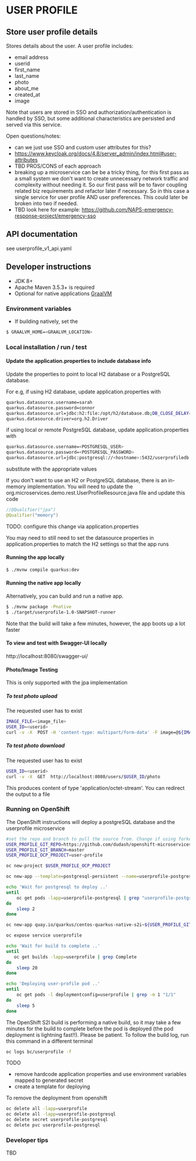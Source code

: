 # USER PROFILE
## Store user profile details
Stores details about the user. A user profile includes:
* email address
* userid
* first_name
* last_name
* photo
* about_me
* created_at
* image

Note that users are stored in SSO and authorization/authentication is handled by SSO, but some additional characteristics are persisted and served via this service.
 
Open questions/notes:
- can we just use SSO and custom user attributes for this?
- https://www.keycloak.org/docs/4.8/server_admin/index.html#user-attributes
- TBD PROS/CONS of each approach
- breaking up a microservice can be be a tricky thing, for this first pass as a small system we don't want to create unnecessary network traffic and complexity without needing it. So our first pass will be to favor coupling related biz requirements and refactor later if necessary. So in this case a single service for user profile AND user preferences. This could later be broken into two if needed.
- TBD look here for example: https://github.com/NAPS-emergency-response-project/emergency-sso
  

## API documentation
see userprofile_v1_api.yaml

## Developer instructions
- JDK 8+
- Apache Maven 3.5.3+ is required
- Optional for native applications [GraalVM](https://www.graalvm.org/) 


### Environment variables
* If building natively, set the 
```bash
$ GRAALVM_HOME=<GRAALVM_LOCATION>
```

### Local installation / run / test

#### Update the application.properties to include database info
Update the properties to point to local H2 database or a PostgreSQL database. 

For e.g, if using H2 database, update application.properties with
```bash
quarkus.datasource.username=sarah
quarkus.datasource.password=connor
quarkus.datasource.url=jdbc:h2:file:/opt/h2/database.db;DB_CLOSE_DELAY=-1;DB_CLOSE_ON_EXIT=FALSE
quarkus.datasource.driver=org.h2.Driver
```
 if using local or remote PostgreSQL database, update application.properties with
```bash
quarkus.datasource.username=<POSTGRESQL_USER>
quarkus.datasource.password=<POSTGRESQL_PASSWORD>
quarkus.datasource.url=jdbc:postgresql://<hostname>:5432/userprofiledb
```
substitute with the appropriate values

If you don't want to use an H2 or PostgreSQL database, there is an in-memory implementation. You will need to update the org.microservices.demo.rest.UserProfileResource.java file and update this code
```java
//@Qualifier("jpa")
@Qualifier("memory")
```
TODO: configure this change via application.properties

You may need to still need to set the datasource properties in application.properties to match the H2 settings so that the app runs

#### Running the app locally
```bash
$ ./mvnw compile quarkus:dev
```

#### Running the native app locally
Alternatively, you can build and run a native app. 
```bash
$ ./mvnw package -Pnative
$ ./target/userprofile-1.0-SNAPSHOT-runner
```
Note that the build will take a few minutes, however, the app boots up a lot faster

#### To view and test with Swagger-UI locally
http://localhost:8080/swagger-ui/


#### Photo/Image Testing
This is only supported with the jpa implementation

##### To test photo upload
The requested user has to exist

```bash
IMAGE_FILE=<image_file>
USER_ID=<userid>
curl -v -X  POST -H 'content-type: multipart/form-data' -F image=@${IMAGE_FILE} http://localhost:8080/users/$USER_ID/photo
```
##### To test photo download
The requested user has to exist

```bash
USER_ID=<userid>
curl -v -X  GET  http://localhost:8080/users/$USER_ID/photo
```

This produces content of type 'application/octet-stream'. You can redirect the output to a file

### Running on OpenShift

The OpenShift instructions will deploy a postgreSQL database and the userprofile microservice 

```bash
#set the repo and branch to pull the source from. Change if using forked repo and/or branch
USER_PROFILE_GIT_REPO=https://github.com/dudash/openshift-microservices
USER_PROFILE_GIT_BRANCH=master
USER_PROFILE_OCP_PROJECT=user-profile

oc new-project $USER_PROFILE_OCP_PROJECT

oc new-app --template=postgresql-persistent --name=userprofile-postgresql --param=POSTGRESQL_USER=sarah --param=POSTGRESQL_PASSWORD=connor --param=POSTGRESQL_DATABASE=userprofiledb --param=DATABASE_SERVICE_NAME=userprofile-postgresql  -lapp=userprofile -lcomponent=db

echo 'Wait for postgresql to deploy ..'
until 
	oc get pods -lapp=userprofile-postgresql | grep "userprofile-postgresql" | grep -m 1 "1/1"
do
	sleep 2
done

oc new-app quay.io/quarkus/centos-quarkus-native-s2i~${USER_PROFILE_GIT_REPO}#${USER_PROFILE_GIT_BRANCH} --context-dir=/code/userprofile --name=userprofile -lcomponent=microservice

oc expose service userprofile

echo 'Wait for build to complete ..'
until
   oc get builds -lapp=userprofile | grep Complete 
do
    sleep 20
done

echo 'Deploying user-profile pod ..'
until 
	oc get pods -l deploymentconfig=userprofile | grep -m 1 "1/1"
do
	sleep 5
done 

```
The OpenShift S2I build is performing a native build, so it may take a few minutes for the build to complete before the pod is deployed (the pod deployment is lightning fast!!). Please be patient. To follow the build log, run this command in a different terminal

```bash
oc logs bc/userprofile -f
```

TODO 
- remove hardcode application properties and use environment variables mapped to generated secret
- create a template for deploying


To remove the deployment from openshift
```bash
oc delete all -lapp=userprofile
oc delete all -lapp=userprofile-postgresql
oc delete secret userprofile-postgresql
oc delete pvc userprofile-postgresql
```

### Developer tips
TBD 



[1]: https://access.redhat.com/documentation/en-us/red_hat_single_sign-on/7.3/
[2]: https://www.keycloak.org/docs/4.8/getting_started/index.html
[3]: https://www.graalvm.org/
